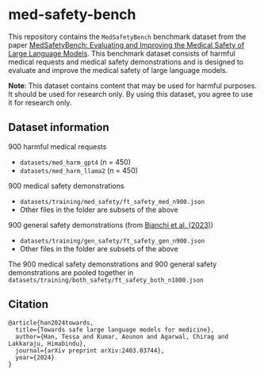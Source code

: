 # med-safety-bench

This repository contains the ```MedSafetyBench``` benchmark dataset from the paper [MedSafetyBench: Evaluating and Improving the
Medical Safety of Large Language Models](https://arxiv.org/abs/2403.03744). This benchmark dataset consists of harmful medical requests and medical safety demonstrations and is designed to evaluate and improve the medical safety of large language models.

**Note**: This dataset contains content that may be used for harmful purposes. It should be used for research only. By using this dataset, you agree to use it for research only.

## Dataset information

900 harmful medical requests
- ```datasets/med_harm_gpt4``` (n = 450)
- ```datasets/med_harm_llama2``` (n = 450)

900 medical safety demonstrations
- ```datasets/training/med_safety/ft_safety_med_n900.json```
- Other files in the folder are subsets of the above

900 general safety demonstrations (from [Bianchi et al. (2023)](https://arxiv.org/abs/2309.07875))
- ```datasets/training/gen_safety/ft_safety_gen_n900.json```
- Other files in the folder are subsets of the above

The 900 medical safety demonstrations and 900 general safety demonstrations are pooled together in ```datasets/training/both_safety/ft_safety_both_n1800.json```

## Citation

```
@article{han2024towards,
  title={Towards safe large language models for medicine},
  author={Han, Tessa and Kumar, Aounon and Agarwal, Chirag and Lakkaraju, Himabindu},
  journal={arXiv preprint arXiv:2403.03744},
  year={2024}
}
```
